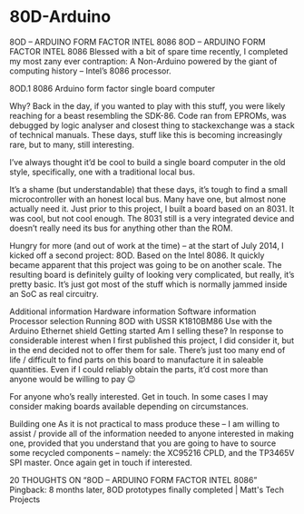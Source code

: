 # 80D-Arduino
8OD – ARDUINO FORM FACTOR INTEL 8086
8OD – ARDUINO FORM FACTOR INTEL 8086
Blessed with a bit of spare time recently, I completed my most zany ever contraption: A Non-Arduino powered by the giant of computing history – Intel’s 8086 processor.

8OD.1 8086 Arduino form factor single board computer

Why?
Back in the day, if you wanted to play with this stuff, you were likely reaching for a beast resembling the SDK-86. Code ran from EPROMs, was debugged by logic analyser and closest thing to stackexchange was a stack of technical manuals. These days, stuff like this is becoming increasingly rare, but to many, still interesting.

I’ve always thought it’d be cool to build a single board computer in the old style, specifically, one with a traditional local bus.

It’s a shame (but understandable) that these days, it’s tough to find a small microcontroller with an honest local bus. Many have one, but almost none actually need it. Just prior to this project, I built a board based on an 8031. It was cool, but not cool enough. The 8031 still is a very integrated device and doesn’t really need its bus for anything other than the ROM.

Hungry for more (and out of work at the time) – at the start of July 2014, I kicked off a second project: 8OD. Based on the Intel 8086. It quickly became apparent that this project was going to be on another scale. The resulting board is definitely guilty of looking very complicated, but really, it’s pretty basic. It’s just got most of the stuff which is normally jammed inside an SoC as real circuitry.

Additional information
Hardware information
Software information
Processor selection
Running 8OD with USSR K1810BM86
Use with the Arduino Ethernet shield
Getting started
Am I selling these?
In response to considerable interest when I first published this project, I did consider it, but in the end decided not to offer them for sale. There’s just too many end of life / difficult to find parts on this board to manufacture it in saleable quantities. Even if I could reliably obtain the parts, it’d cost more than anyone would be willing to pay 😉

For anyone who’s really interested. Get in touch. In some cases I may consider making boards available depending on circumstances.

Building one
As it is not practical to mass produce these – I am willing to assist / provide all of the information needed to anyone interested in making one, provided that you understand that you are going to have to source some recycled components – namely: the XC95216 CPLD, and the TP3465V SPI master. Once again get in touch if interested.

20 THOUGHTS ON “8OD – ARDUINO FORM FACTOR INTEL 8086”
Pingback: 8 months later, 8OD prototypes finally completed | Matt's Tech Projects
